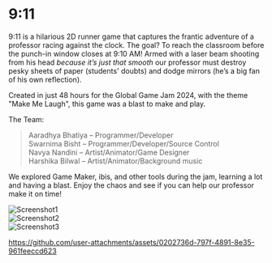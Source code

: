 # 9:11
9:11 is a hilarious 2D runner game that captures the frantic adventure of a professor racing against the clock. The goal? To reach the classroom before the punch-in window closes at 9:10 AM! Armed with a laser beam shooting from his head *because it’s just that smooth* our professor must destroy pesky sheets of paper (students' doubts) and dodge mirrors (he’s a big fan of his own reflection).

Created in just 48 hours for the Global Game Jam 2024, with the theme "Make Me Laugh", this game was a blast to make and play.

The Team:

>Aaradhya Bhatiya – Programmer/Developer<br>
>Swarnima Bisht – Programmer/Developer/Source Control<br>
>Navya Nandini – Artist/Animator/Game Designer<br>
>Harshika Bilwal – Artist/Animator/Background music<br>

We explored Game Maker, ibis, and other tools during the jam, learning a lot and having a blast. Enjoy the chaos and see if you can help our professor make it on time!

![Screenshot1](https://github.com/user-attachments/assets/d1943932-f54b-40d1-8731-59d32bad4c65)<br>
![Screenshot2](https://github.com/user-attachments/assets/2d2691f6-18e0-438a-b521-79592855a13a)<br>
![Screenshot3](https://github.com/user-attachments/assets/84290b34-ed6c-4372-b525-62f3a06d4e37)


https://github.com/user-attachments/assets/0202736d-797f-4891-8e35-961feeccd623

